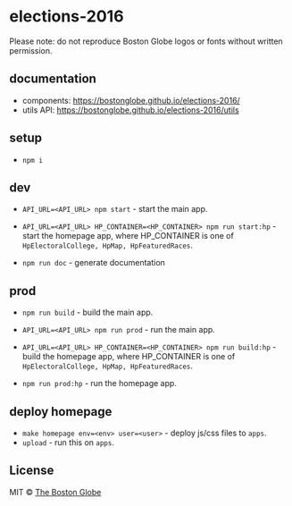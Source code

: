 # elections-2016

Please note: do not reproduce Boston Globe logos or fonts without written permission.

## documentation

- components: <https://bostonglobe.github.io/elections-2016/>
- utils API: <https://bostonglobe.github.io/elections-2016/utils>

## setup

-   `npm i`

## dev

-   `API_URL=<API_URL> npm start` - start the main app.
-   `API_URL=<API_URL> HP_CONTAINER=<HP_CONTAINER> npm run start:hp` - start the homepage app, where HP_CONTAINER is one of `HpElectoralCollege, HpMap, HpFeaturedRaces`.

-   `npm run doc` - generate documentation

## prod

-   `npm run build` - build the main app.
-   `API_URL=<API_URL> npm run prod` - run the main app.

-   `API_URL=<API_URL> HP_CONTAINER=<HP_CONTAINER> npm run build:hp` - build the homepage app, where HP_CONTAINER is one of `HpElectoralCollege, HpMap, HpFeaturedRaces`.
-   `npm run prod:hp` - run the homepage app.

## deploy homepage

-   `make homepage env=<env> user=<user>` - deploy js/css files to `apps`.
-   `upload` - run this on `apps`.

## License

MIT © [The Boston Globe](http://github.com/BostonGlobe)
